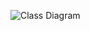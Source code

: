 ![Class Diagram](https://www.plantuml.com/plantuml/proxy?src=https://raw.githubusercontent.com/IIAu2/IIAu2/1-implement-mods-uml-diagram/UML/modlist.puml)
